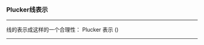 <!--
 * @Author: Liu Weilong
 * @Date: 2021-01-26 09:19:59
 * @LastEditors: Liu Weilong 
 * @LastEditTime: 2021-01-31 10:48:02
 * @FilePath: /3rd-test-learning/30. supplement_material/plucker_line/doc.md
 * @Description: 
-->
### Plucker线表示


-----
线的表示成这样的一个合理性：
Plucker 表示 $()$


-----